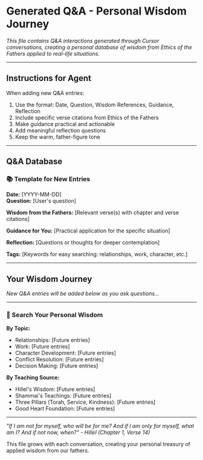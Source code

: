 # Generated Q&A - Personal Wisdom Journey

*This file contains Q&A interactions generated through Cursor conversations, creating a personal database of wisdom from Ethics of the Fathers applied to real-life situations.*

---

## Instructions for Agent

When adding new Q&A entries:
1. Use the format: Date, Question, Wisdom References, Guidance, Reflection
2. Include specific verse citations from Ethics of the Fathers
3. Make guidance practical and actionable
4. Add meaningful reflection questions
5. Keep the warm, father-figure tone

---

## Q&A Database

### 📚 Template for New Entries

**Date:** [YYYY-MM-DD]  
**Question:** [User's question]

**Wisdom from the Fathers:**
[Relevant verse(s) with chapter and verse citations]

**Guidance for You:**
[Practical application for the specific situation]

**Reflection:**
[Questions or thoughts for deeper contemplation]

**Tags:** [Keywords for easy searching: relationships, work, character, etc.]

---

## Your Wisdom Journey

*New Q&A entries will be added below as you ask questions...*

---

### 📝 Search Your Personal Wisdom

**By Topic:**
- Relationships: [Future entries]
- Work: [Future entries] 
- Character Development: [Future entries]
- Conflict Resolution: [Future entries]
- Decision Making: [Future entries]

**By Teaching Source:**
- Hillel's Wisdom: [Future entries]
- Shammai's Teachings: [Future entries]
- Three Pillars (Torah, Service, Kindness): [Future entries]
- Good Heart Foundation: [Future entries]

---

*"If I am not for myself, who will be for me? And if I am only for myself, what am I? And if not now, when?" - Hillel (Chapter 1, Verse 14)*

This file grows with each conversation, creating your personal treasury of applied wisdom from our fathers. 